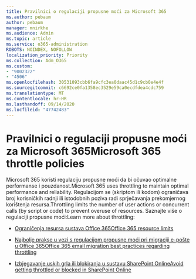 ```yaml
---
title: Pravilnici o regulaciji propusne moći za Microsoft 365
ms.author: pebaum
author: pebaum
manager: mnirkhe
ms.audience: Admin
ms.topic: article
ms.service: o365-administration
ROBOTS: NOINDEX, NOFOLLOW
localization_priority: Priority
ms.collection: Adm_O365
ms.custom:
- "9002322"
- "4506"
ms.openlocfilehash: 30531093cbb6fa9cfc3ea0daac45d1c9cb0e4e4f
ms.sourcegitcommit: c6692ce0fa1358ec3529e59ca0ecdfdea4cdc759
ms.translationtype: MT
ms.contentlocale: hr-HR
ms.lasthandoff: 09/14/2020
ms.locfileid: "47742483"
---
```

# <a name="microsoft-365-throttle-policies"></a><span data-ttu-id="a92a7-102">Pravilnici o regulaciji propusne moći za Microsoft 365</span><span class="sxs-lookup"><span data-stu-id="a92a7-102">Microsoft 365 throttle policies</span></span>

<span data-ttu-id="a92a7-103">Microsoft 365 koristi regulaciju propusne moći da bi očuvao optimalne performanse i pouzdanost.</span><span class="sxs-lookup"><span data-stu-id="a92a7-103">Microsoft 365 uses throttling to maintain optimal performance and reliability.</span></span> <span data-ttu-id="a92a7-104">Regulacijom se (skriptom ili kodom) ograničava broj korisničkih radnji ili istodobnih poziva radi sprječavanja prekomjernog korištenja resursa.</span><span class="sxs-lookup"><span data-stu-id="a92a7-104">Throttling limits the number of user actions or concurrent calls (by script or code) to prevent overuse of resources.</span></span> <span data-ttu-id="a92a7-105">Saznajte više o regulaciji propusne moći:</span><span class="sxs-lookup"><span data-stu-id="a92a7-105">Learn more about throttling:</span></span>

- [<span data-ttu-id="a92a7-106">Ograničenja resursa sustava Office 365</span><span class="sxs-lookup"><span data-stu-id="a92a7-106">Office 365 resource limits</span></span>](https://docs.microsoft.com/office365/Enterprise/office-365-resource-limits)

- [<span data-ttu-id="a92a7-107">Najbolje prakse u vezi s regulacijom propusne moći pri migraciji e-pošte u Office 365</span><span class="sxs-lookup"><span data-stu-id="a92a7-107">Office 365 email migration best practices regarding throttling</span></span>](https://docs.microsoft.com/exchange/mailbox-migration/office-365-migration-best-practices#office-365-throttling)

- [<span data-ttu-id="a92a7-108">Izbjegavanje uskih grla ili blokiranja u sustavu SharePoint Online</span><span class="sxs-lookup"><span data-stu-id="a92a7-108">Avoid getting throttled or blocked in SharePoint Online</span></span>](https://docs.microsoft.com/sharepoint/dev/general-development/how-to-avoid-getting-throttled-or-blocked-in-sharepoint-online)
